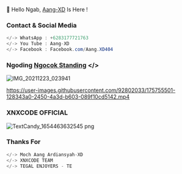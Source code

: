 
👋 Hello Ngab, [Aang-XD]() Is Here !

### Contact & Social Media
```java
</-> WhatsApp : +6283177721763
</-> You Tube : Aang-XD
</-> Facebook : Facebook.com/Aang.XD404
```

### Ngoding [Ngocok Standing]() </>
![IMG_20211223_023941](https://user-images.githubusercontent.com/92802033/151725951-15ac7faa-03a0-4fdf-bc42-2550796a1a62.jpg)


https://user-images.githubusercontent.com/92802033/175755501-128343a0-2450-4a3d-b603-089f10cd5142.mp4


### XNXCODE OFFICIAL
![TextCandy_1654463632545 png](https://user-images.githubusercontent.com/92802033/173084206-869bf1b8-db99-45c0-a920-184f08747504.png)


### Thanks For
```python
</-> Moch Aang Ardiansyah-XD
</-> XNXCODE TEAM
</-> TEGAL ENJOYERS - TE
```

<!--
**AngCyber/AngCyber** is a ✨ _special_ ✨ repository because its `README.md` (this file) appears on your GitHub profile.

Here are some ideas to get you started:
